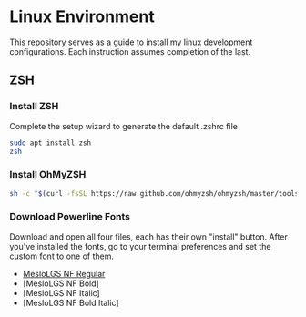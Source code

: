 # Linux Environment
This repository serves as a guide to install my linux development configurations. Each instruction assumes completion of the last.

## ZSH
### Install ZSH
Complete the setup wizard to generate the default .zshrc file
```bash
sudo apt install zsh
zsh
```

### Install OhMyZSH
```bash
sh -c "$(curl -fsSL https://raw.github.com/ohmyzsh/ohmyzsh/master/tools/install.sh)"
```

### Download Powerline Fonts
Download and open all four files, each has their own "install" button. After you've installed the fonts, go to your terminal preferences and set the custom font to one of them.

* [MesloLGS NF Regular](https://github.com/carnoldcoding/linux-environment/blob/main/fonts/MesloLGS%20NF%20Bold%20Italic.ttf)
* [MesloLGS NF Bold]
* [MesloLGS NF Italic]
* [MesloLGS NF Bold Italic]
